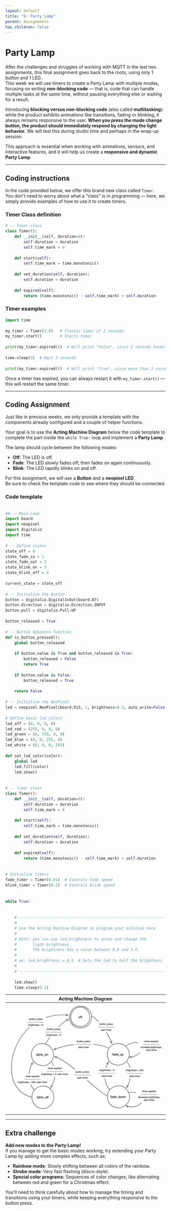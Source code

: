 ```yaml
---
layout: default
title: "6: Party Lamp"
parent: Assignments
has_children: false
---
```


# Party Lamp

After the challenges and struggles of working with MQTT in the last two assignments, this final assignment goes back to the roots, using only 1 button and 1 LED.  
This week we will use timers to create a Party Lamp with multiple modes, focusing on writing **non-blocking code** — that is, code that can handle multiple tasks at the same time, without pausing everything else or waiting for a result.  

Introducing **blocking versus non-blocking code** (also called **multitasking**): while the product exhibits animations like transitions, fading or blinking, it always remains responsive to the user. **When you press the mode change button, the product should immediately respond by changing the light behavior.** We will test this during studio time and perhaps in the wrap-up session.  

This approach is essential when working with animations, sensors, and interactive features, and it will help us create a **responsive and dynamic Party Lamp**.

---

## Coding instructions

In the code provided below, we offer this brand new class called `Timer`.  
You don't need to worry about what a "class" is in programming — here, we simply provide examples of how to use it to create timers.

### Timer Class definition

```python
# -- Timer class
class Timer():
    def __init__(self, duration=0):
        self.duration = duration
        self.time_mark = 0

    def start(self):
        self.time_mark = time.monotonic()

    def set_duration(self, duration):
        self.duration = duration

    def expired(self):
        return (time.monotonic() - self.time_mark) > self.duration
```

### Timer examples
```python
import time

my_timer = Timer(2.0)   # Creates timer of 2 seconds 
my_timer.start()        # Starts timer

print(my_timer.expired())  # Will print "False", since 2 seconds haven't passed

time.sleep(3)  # Wait 3 seconds

print(my_timer.expired())  # Will print "True", since more than 2 seconds have passed
```

Once a timer has expired, you can always restart it with `my_timer.start()` — this will restart the same timer.

---

## Coding Assignment

Just like in previous weeks, we only provide a template with the components already configured and a couple of helper functions.  

Your goal is to use the **Acting Machine Diagram** below the code template to complete the part inside the `while True:` loop and implement a **Party Lamp**.

The lamp should cycle between the following modes:
- **Off**: The LED is off.  
- **Fade**: The LED slowly fades off, then fades on again continuously.  
- **Blink**: The LED rapidly blinks on and off.  

For this assignment, we will use a **Button** and a **neopixel LED**.  
Be sure to check the template code to see where they should be connected.

### Code template

```python

##--- Main Loop
import board
import neopixel
import digitalio
import time

# -- Define states
state_off = 0
state_fade_in = 1
state_fade_out = 2
state_blink_on = 3
state_blink_off = 4

current_state = state_off

# -- Initialize the button
button = digitalio.DigitalInOut(board.D7)
button.direction = digitalio.Direction.INPUT
button.pull = digitalio.Pull.UP

button_released = True

# -- Button debounce function
def is_button_pressed():
    global button_released
    
    if button.value is True and button_released is True:
        button_released = False
        return True
    
    if button.value is False:
        button_released = True
    
    return False

# -- Initialize the NeoPixel
led = neopixel.NeoPixel(board.D13, 1, brightness=0.3, auto_write=False)

# Define basic led colors
led_off = (0, 0, 0, 0)
led_red = (255, 0, 0, 0)
led_green = (0, 255, 0, 0)
led_blue = (0, 0, 255, 0)
led_white = (0, 0, 0, 255)

def set_led_color(color):
    global led
    led.fill(color)
    led.show()


# -- Timer class
class Timer():
    def __init__(self, duration=0):
        self.duration = duration
        self.time_mark = 0

    def start(self):
        self.time_mark = time.monotonic()

    def set_duration(self, duration):
        self.duration = duration

    def expired(self):
        return (time.monotonic() - self.time_mark) > self.duration


# Initialize timers
fade_timer = Timer(0.01)  # Controls fade speed
blink_timer = Timer(0.2)  # Controls blink speed


while True:


    # ----------------------------------------------------------------| 
    #                                                                 | 
    # Use the Acting Machine Diagram to program your solution here    | 
    #                                                                 | 
    # Hint: you can use led.brightness to acces and change the        | 
    #       ligth brightness.                                         | 
    #       The brightness has a value between 0.0 and 1.0.           | 
    #                                                                 | 
    # ex: led.brightness = 0.5  # Sets the led to half the brightness | 
    #                                                                 | 
    # ----------------------------------------------------------------|

    led.show()
    time.sleep(0.1)
```

| Acting Machine Diagram | 
| -------------------------------------- | 
| ![](acting_diagram_party_lamp.png)                | 

---

## Extra challenge 

**Add new modes to the Party Lamp!**  
If you manage to get the basic modes working, try extending your Party Lamp by adding more complex effects, such as:  
- **Rainbow mode**: Slowly shifting between all colors of the rainbow.  
- **Strobe mode**: Very fast flashing (disco-style).  
- **Special color programs**: Sequences of color changes, like alternating between red and green for a Christmas effect.  

You'll need to think carefully about how to manage the timing and transitions using your timers, while keeping everything responsive to the button press.
